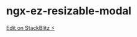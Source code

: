 # ngx-ez-resizable-modal

[Edit on StackBlitz ⚡️](https://stackblitz.com/edit/ngx-ez-resizable-modal)